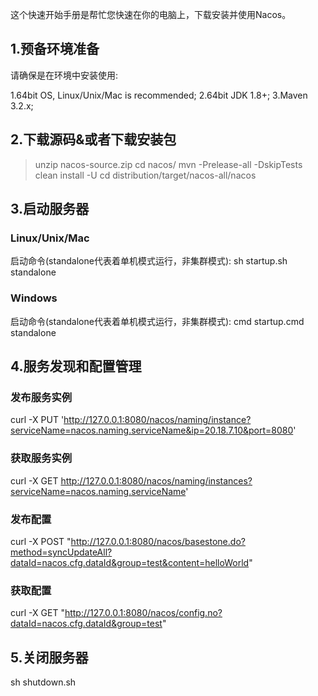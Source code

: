 这个快速开始手册是帮忙您快速在你的电脑上，下载安装并使用Nacos。

## 1.预备环境准备
请确保是在环境中安装使用:

1.64bit OS, Linux/Unix/Mac is recommended;
2.64bit JDK 1.8+;
3.Maven 3.2.x;

## 2.下载源码&或者下载安装包

  > unzip nacos-source.zip
  > cd nacos/
  > mvn -Prelease-all -DskipTests clean install -U
  > cd distribution/target/nacos-all/nacos

## 3.启动服务器
### Linux/Unix/Mac 
启动命令(standalone代表着单机模式运行，非集群模式):
sh startup.sh standalone

### Windows
启动命令(standalone代表着单机模式运行，非集群模式):
cmd startup.cmd standalone

## 4.服务发现和配置管理
### 发布服务实例
curl -X PUT 'http://127.0.0.1:8080/nacos/naming/instance?serviceName=nacos.naming.serviceName&ip=20.18.7.10&port=8080'

### 获取服务实例
curl -X GET http://127.0.0.1:8080/nacos/naming/instances?serviceName=nacos.naming.serviceName'

### 发布配置
curl -X POST "http://127.0.0.1:8080/nacos/basestone.do?method=syncUpdateAll?dataId=nacos.cfg.dataId&group=test&content=helloWorld" 

### 获取配置
curl  -X GET "http://127.0.0.1:8080/nacos/config.no?dataId=nacos.cfg.dataId&group=test"     

## 5.关闭服务器
sh shutdown.sh
